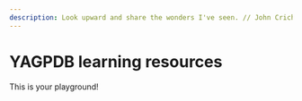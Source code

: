 ```yaml
---
description: Look upward and share the wonders I've seen. // John Crichton
---
```


# YAGPDB learning resources

This is your playground!

